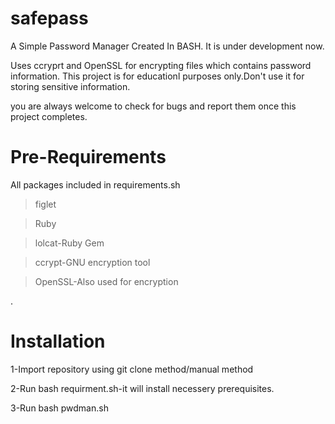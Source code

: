 # safepass
A Simple Password Manager Created In BASH.
It is under development now.

Uses ccryprt and OpenSSL for encrypting files which contains password information.
This project is for educationl purposes only.Don't use it for storing sensitive information.


you are always welcome to check for bugs and report them once this project completes.

# Pre-Requirements

All packages included in requirements.sh
>figlet

>Ruby

>lolcat-Ruby Gem

>ccrypt-GNU encryption tool

>OpenSSL-Also used for encryption

.
# Installation

1-Import repository using git clone method/manual method

2-Run bash requirment.sh-it will install necessery prerequisites.

3-Run bash pwdman.sh

